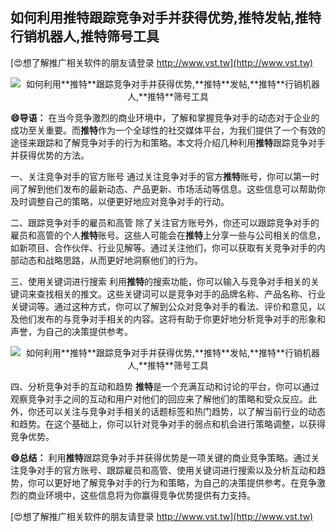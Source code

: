 ## **如何利用**推特**跟踪竞争对手并获得优势,**推特**发帖,**推特**行销机器人,**推特**筛号工具**

[😍想了解推广相关软件的朋友请登录 http://www.vst.tw](http://www.vst.tw)

 <center><img src="https://vst.tw/MP4/tuiguang/png/7.png" alt="如何利用**推特**跟踪竞争对手并获得优势,**推特**发帖,**推特**行销机器人,**推特**筛号工具"></center>

**😄导语：**
在当今竞争激烈的商业环境中，了解和掌握竞争对手的动态对于企业的成功至关重要。而**推特**作为一个全球性的社交媒体平台，为我们提供了一个有效的途径来跟踪和了解竞争对手的行为和策略。本文将介绍几种利用**推特**跟踪竞争对手并获得优势的方法。

一、关注竞争对手的官方账号
通过关注竞争对手的官方**推特**账号，你可以第一时间了解到他们发布的最新动态、产品更新、市场活动等信息。这些信息可以帮助你及时调整自己的策略，以便更好地应对竞争对手的行动。

二、跟踪竞争对手的雇员和高管
除了关注官方账号外，你还可以跟踪竞争对手的雇员和高管的个人**推特**账号。这些人可能会在**推特**上分享一些与公司相关的信息，如新项目、合作伙伴、行业见解等。通过关注他们，你可以获取有关竞争对手的内部动态和战略思路，从而更好地洞察他们的行为。

三、使用关键词进行搜索
利用**推特**的搜索功能，你可以输入与竞争对手相关的关键词来查找相关的推文。这些关键词可以是竞争对手的品牌名称、产品名称、行业关键词等。通过这种方式，你可以了解到公众对竞争对手的看法、评价和意见，以及他们发布的与竞争对手相关的内容。这将有助于你更好地分析竞争对手的形象和声誉，为自己的决策提供参考。

 <center><img src="https://vst.tw/MP4/tuiguang/png/3.png" alt="如何利用**推特**跟踪竞争对手并获得优势,**推特**发帖,**推特**行销机器人,**推特**筛号工具"></center>

四、分析竞争对手的互动和趋势
**推特**是一个充满互动和讨论的平台，你可以通过观察竞争对手之间的互动和用户对他们的回应来了解他们的策略和受众反应。此外，你还可以关注与竞争对手相关的话题标签和热门趋势，以了解当前行业的动态和趋势。在这个基础上，你可以针对竞争对手的弱点和机会进行策略调整，以获得竞争优势。

**😄总结：**
利用**推特**跟踪竞争对手并获得优势是一项关键的商业竞争策略。通过关注竞争对手的官方账号、跟踪雇员和高管、使用关键词进行搜索以及分析互动和趋势，你可以更好地了解竞争对手的行为和策略，为自己的决策提供参考。在竞争激烈的商业环境中，这些信息将为你赢得竞争优势提供有力支持。

[😍想了解推广相关软件的朋友请登录 http://www.vst.tw](http://www.vst.tw)



